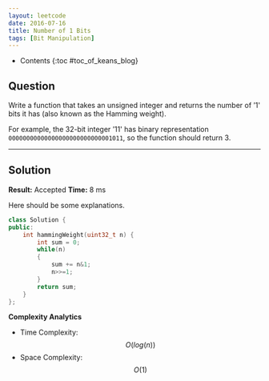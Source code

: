 ```yaml
---
layout: leetcode
date: 2016-07-16
title: Number of 1 Bits
tags: [Bit Manipulation]
---
```


* Contents
{:toc #toc_of_keans_blog}

## Question

 Write a function that takes an unsigned integer and returns the number of ’1' bits it has (also known as the Hamming weight).

For example, the 32-bit integer ’11' has binary representation `00000000000000000000000000001011`, so the function should return 3.

     

***

## Solution

**Result:** Accepted **Time:** 8 ms

Here should be some explanations.

```cpp
class Solution {
public:
    int hammingWeight(uint32_t n) {
        int sum = 0;
        while(n)
        {
            sum += n&1;
            n>>=1;
        }
        return sum;
    }
};
```

**Complexity Analytics**

- Time Complexity: $$O(log(n))$$
- Space Complexity: $$O(1)$$
